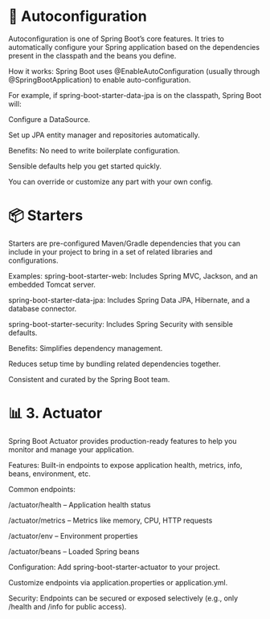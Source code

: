 # 🔧 Autoconfiguration

Autoconfiguration is one of Spring Boot’s core features. It tries to automatically configure your Spring application based on the dependencies present in the classpath and the beans you define.

How it works:
Spring Boot uses @EnableAutoConfiguration (usually through @SpringBootApplication) to enable auto-configuration.

For example, if spring-boot-starter-data-jpa is on the classpath, Spring Boot will:

Configure a DataSource.

Set up JPA entity manager and repositories automatically.

Benefits:
No need to write boilerplate configuration.

Sensible defaults help you get started quickly.

You can override or customize any part with your own config.

# 📦 Starters
Starters are pre-configured Maven/Gradle dependencies that you can include in your project to bring in a set of related libraries and configurations.

Examples:
spring-boot-starter-web: Includes Spring MVC, Jackson, and an embedded Tomcat server.

spring-boot-starter-data-jpa: Includes Spring Data JPA, Hibernate, and a database connector.

spring-boot-starter-security: Includes Spring Security with sensible defaults.

Benefits:
Simplifies dependency management.

Reduces setup time by bundling related dependencies together.

Consistent and curated by the Spring Boot team.

# 📊 3. Actuator
Spring Boot Actuator provides production-ready features to help you monitor and manage your application.

Features:
Built-in endpoints to expose application health, metrics, info, beans, environment, etc.

Common endpoints:

/actuator/health – Application health status

/actuator/metrics – Metrics like memory, CPU, HTTP requests

/actuator/env – Environment properties

/actuator/beans – Loaded Spring beans

Configuration:
Add spring-boot-starter-actuator to your project.

Customize endpoints via application.properties or application.yml.

Security:
Endpoints can be secured or exposed selectively (e.g., only /health and /info for public access).
